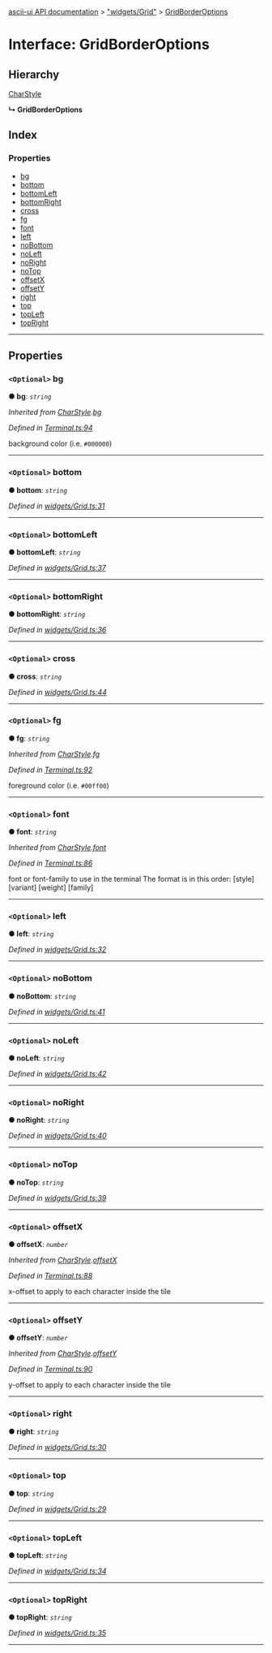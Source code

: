 [ascii-ui API documentation](../README.md) > ["widgets/Grid"](../modules/_widgets_grid_.md) > [GridBorderOptions](../interfaces/_widgets_grid_.gridborderoptions.md)

# Interface: GridBorderOptions

## Hierarchy

 [CharStyle](_terminal_.charstyle.md)

**↳ GridBorderOptions**

## Index

### Properties

* [bg](_widgets_grid_.gridborderoptions.md#bg)
* [bottom](_widgets_grid_.gridborderoptions.md#bottom)
* [bottomLeft](_widgets_grid_.gridborderoptions.md#bottomleft)
* [bottomRight](_widgets_grid_.gridborderoptions.md#bottomright)
* [cross](_widgets_grid_.gridborderoptions.md#cross)
* [fg](_widgets_grid_.gridborderoptions.md#fg)
* [font](_widgets_grid_.gridborderoptions.md#font)
* [left](_widgets_grid_.gridborderoptions.md#left)
* [noBottom](_widgets_grid_.gridborderoptions.md#nobottom)
* [noLeft](_widgets_grid_.gridborderoptions.md#noleft)
* [noRight](_widgets_grid_.gridborderoptions.md#noright)
* [noTop](_widgets_grid_.gridborderoptions.md#notop)
* [offsetX](_widgets_grid_.gridborderoptions.md#offsetx)
* [offsetY](_widgets_grid_.gridborderoptions.md#offsety)
* [right](_widgets_grid_.gridborderoptions.md#right)
* [top](_widgets_grid_.gridborderoptions.md#top)
* [topLeft](_widgets_grid_.gridborderoptions.md#topleft)
* [topRight](_widgets_grid_.gridborderoptions.md#topright)

---

## Properties

<a id="bg"></a>

### `<Optional>` bg

**● bg**: *`string`*

*Inherited from [CharStyle](_terminal_.charstyle.md).[bg](_terminal_.charstyle.md#bg)*

*Defined in [Terminal.ts:94](https://github.com/danikaze/ascii-ui/blob/cfe4704/src/Terminal.ts#L94)*

background color (i.e. `#000000`)

___
<a id="bottom"></a>

### `<Optional>` bottom

**● bottom**: *`string`*

*Defined in [widgets/Grid.ts:31](https://github.com/danikaze/ascii-ui/blob/cfe4704/src/widgets/Grid.ts#L31)*

___
<a id="bottomleft"></a>

### `<Optional>` bottomLeft

**● bottomLeft**: *`string`*

*Defined in [widgets/Grid.ts:37](https://github.com/danikaze/ascii-ui/blob/cfe4704/src/widgets/Grid.ts#L37)*

___
<a id="bottomright"></a>

### `<Optional>` bottomRight

**● bottomRight**: *`string`*

*Defined in [widgets/Grid.ts:36](https://github.com/danikaze/ascii-ui/blob/cfe4704/src/widgets/Grid.ts#L36)*

___
<a id="cross"></a>

### `<Optional>` cross

**● cross**: *`string`*

*Defined in [widgets/Grid.ts:44](https://github.com/danikaze/ascii-ui/blob/cfe4704/src/widgets/Grid.ts#L44)*

___
<a id="fg"></a>

### `<Optional>` fg

**● fg**: *`string`*

*Inherited from [CharStyle](_terminal_.charstyle.md).[fg](_terminal_.charstyle.md#fg)*

*Defined in [Terminal.ts:92](https://github.com/danikaze/ascii-ui/blob/cfe4704/src/Terminal.ts#L92)*

foreground color (i.e. `#00ff00`)

___
<a id="font"></a>

### `<Optional>` font

**● font**: *`string`*

*Inherited from [CharStyle](_terminal_.charstyle.md).[font](_terminal_.charstyle.md#font)*

*Defined in [Terminal.ts:86](https://github.com/danikaze/ascii-ui/blob/cfe4704/src/Terminal.ts#L86)*

font or font-family to use in the terminal The format is in this order: \[style\] \[variant\] \[weight\] \[family\]

___
<a id="left"></a>

### `<Optional>` left

**● left**: *`string`*

*Defined in [widgets/Grid.ts:32](https://github.com/danikaze/ascii-ui/blob/cfe4704/src/widgets/Grid.ts#L32)*

___
<a id="nobottom"></a>

### `<Optional>` noBottom

**● noBottom**: *`string`*

*Defined in [widgets/Grid.ts:41](https://github.com/danikaze/ascii-ui/blob/cfe4704/src/widgets/Grid.ts#L41)*

___
<a id="noleft"></a>

### `<Optional>` noLeft

**● noLeft**: *`string`*

*Defined in [widgets/Grid.ts:42](https://github.com/danikaze/ascii-ui/blob/cfe4704/src/widgets/Grid.ts#L42)*

___
<a id="noright"></a>

### `<Optional>` noRight

**● noRight**: *`string`*

*Defined in [widgets/Grid.ts:40](https://github.com/danikaze/ascii-ui/blob/cfe4704/src/widgets/Grid.ts#L40)*

___
<a id="notop"></a>

### `<Optional>` noTop

**● noTop**: *`string`*

*Defined in [widgets/Grid.ts:39](https://github.com/danikaze/ascii-ui/blob/cfe4704/src/widgets/Grid.ts#L39)*

___
<a id="offsetx"></a>

### `<Optional>` offsetX

**● offsetX**: *`number`*

*Inherited from [CharStyle](_terminal_.charstyle.md).[offsetX](_terminal_.charstyle.md#offsetx)*

*Defined in [Terminal.ts:88](https://github.com/danikaze/ascii-ui/blob/cfe4704/src/Terminal.ts#L88)*

x-offset to apply to each character inside the tile

___
<a id="offsety"></a>

### `<Optional>` offsetY

**● offsetY**: *`number`*

*Inherited from [CharStyle](_terminal_.charstyle.md).[offsetY](_terminal_.charstyle.md#offsety)*

*Defined in [Terminal.ts:90](https://github.com/danikaze/ascii-ui/blob/cfe4704/src/Terminal.ts#L90)*

y-offset to apply to each character inside the tile

___
<a id="right"></a>

### `<Optional>` right

**● right**: *`string`*

*Defined in [widgets/Grid.ts:30](https://github.com/danikaze/ascii-ui/blob/cfe4704/src/widgets/Grid.ts#L30)*

___
<a id="top"></a>

### `<Optional>` top

**● top**: *`string`*

*Defined in [widgets/Grid.ts:29](https://github.com/danikaze/ascii-ui/blob/cfe4704/src/widgets/Grid.ts#L29)*

___
<a id="topleft"></a>

### `<Optional>` topLeft

**● topLeft**: *`string`*

*Defined in [widgets/Grid.ts:34](https://github.com/danikaze/ascii-ui/blob/cfe4704/src/widgets/Grid.ts#L34)*

___
<a id="topright"></a>

### `<Optional>` topRight

**● topRight**: *`string`*

*Defined in [widgets/Grid.ts:35](https://github.com/danikaze/ascii-ui/blob/cfe4704/src/widgets/Grid.ts#L35)*

___

